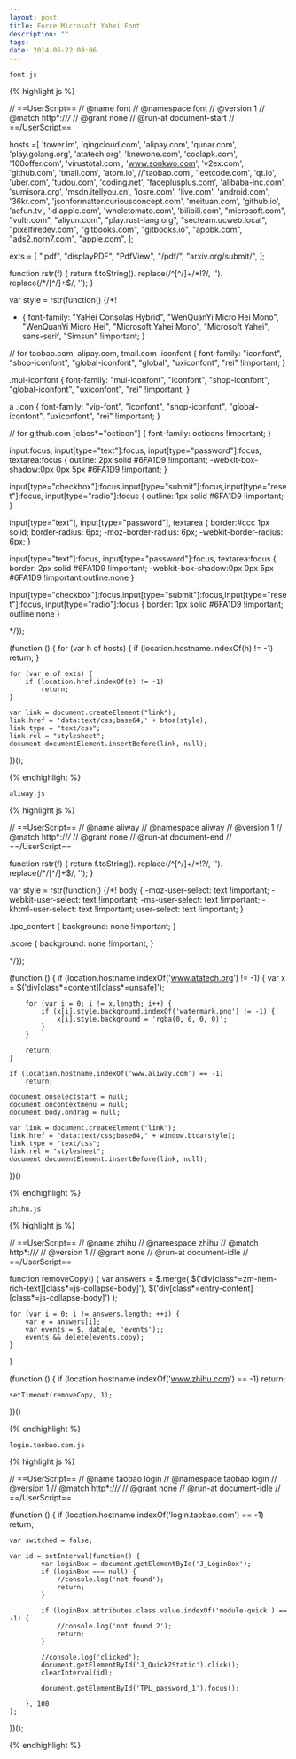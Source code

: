 ```yaml
---
layout: post
title: Force Microsoft Yahei Font
description: ""
tags:
date: 2014-06-22 09:06
---
```


`font.js`

{% highlight js %}

// ==UserScript==
// @name        font
// @namespace   font
// @version     1
// @match       http*://*/*
// @grant       none
// @run-at document-start
// ==/UserScript==

hosts =[
    'tower.im',
    'qingcloud.com',
    'alipay.com',
    'qunar.com',
    'play.golang.org',
    'atatech.org',
    'knewone.com',
    'coolapk.com',
    '100offer.com',
    'virustotal.com',
    'www.sonkwo.com',
    'v2ex.com',
    'github.com',
    'tmall.com',
    'atom.io',
    //'taobao.com',
    'leetcode.com',
    'qt.io',
    'uber.com',
    'tudou.com',
    'coding.net',
    'faceplusplus.com',
    'alibaba-inc.com',
    'sumisora.org',
    'msdn.itellyou.cn',
    'iosre.com',
    'live.com',
    'android.com',
    '36kr.com',
    'jsonformatter.curiousconcept.com',
    'meituan.com',
    'github.io',
    'acfun.tv',
    'id.apple.com',
    'wholetomato.com',
    'bilibili.com',
    "microsoft.com",
    "vultr.com",
    "aliyun.com",
    "play.rust-lang.org",
    "secteam.ucweb.local",
    "pixelfiredev.com",
    "gitbooks.com",
    "gitbooks.io",
    "appbk.com",
    "ads2.norn7.com",
    "apple.com",
];

exts = [
    ".pdf",
    "displayPDF",
    "PdfView",
    "/pdf/",
    "arxiv.org/submit/",
];

function rstr(f) {
  return f.toString().
      replace(/^[^\/]+\/\*!?/, '').
      replace(/\*\/[^\/]+$/, '');
}

var style = rstr(function() {/*!
* {
  font-family: "YaHei Consolas Hybrid", "WenQuanYi Micro Hei Mono", "WenQuanYi Micro Hei", "Microsoft Yahei Mono", "Microsoft Yahei", sans-serif, "Simsun" !important;
}

// for taobao.com, alipay.com, tmail.com
.iconfont {
  font-family: "iconfont", "shop-iconfont", "global-iconfont", "global", "uxiconfont", "rei" !important;
}

.mui-iconfont {
  font-family: "mui-iconfont", "iconfont", "shop-iconfont", "global-iconfont", "uxiconfont", "rei" !important;
}

a .icon {
  font-family: "vip-font", "iconfont", "shop-iconfont", "global-iconfont", "uxiconfont", "rei" !important;
}

// for github.com
[class*="octicon"] {
  font-family: octicons !important;
}

input:focus, input[type="text"]:focus, input[type="password"]:focus, textarea:focus {
outline: 2px solid #6FA1D9 !important;
-webkit-box-shadow:0px 0px 5px #6FA1D9 !important;
}

input[type="checkbox"]:focus,input[type="submit"]:focus,input[type="reset"]:focus, input[type="radio"]:focus {
outline: 1px solid #6FA1D9 !important;
}

input[type="text"], input[type="password"], textarea {
border:#ccc 1px solid;
border-radius: 6px;
-moz-border-radius: 6px;
-webkit-border-radius: 6px;
}

input[type="text"]:focus, input[type="password"]:focus, textarea:focus {
border: 2px solid #6FA1D9 !important;
-webkit-box-shadow:0px 0px 5px #6FA1D9 !important;outline:none
}

input[type="checkbox"]:focus,input[type="submit"]:focus,input[type="reset"]:focus, input[type="radio"]:focus {
border: 1px solid #6FA1D9 !important; outline:none
}


*/});

(function () {
    for (var h of hosts) {
        if (location.hostname.indexOf(h) != -1)
            return;
    }

    for (var e of exts) {
        if (location.href.indexOf(e) != -1)
            return;
    }

    var link = document.createElement("link");
    link.href = 'data:text/css;base64,' + btoa(style);
    link.type = "text/css";
    link.rel = "stylesheet";
    document.documentElement.insertBefore(link, null);
})();

{% endhighlight %}

`aliway.js`

{% highlight js %}

// ==UserScript==
// @name        aliway
// @namespace   aliway
// @version     1
// @match       http*://*/*
// @grant       none
// @run-at document-end
// ==/UserScript==

function rstr(f) {
  return f.toString().
      replace(/^[^\/]+\/\*!?/, '').
      replace(/\*\/[^\/]+$/, '');
}

var style = rstr(function() {/*!
body {
    -moz-user-select: text !important;
    -webkit-user-select: text !important;
    -ms-user-select: text !important;
    -khtml-user-select: text !important;
    user-select: text !important;
}

.tpc_content {
    background: none !important;
}

.score {
    background: none !important;
}

*/});

(function () {
    if (location.hostname.indexOf('www.atatech.org') != -1) {
        var x = $('div[class*=content][class*=unsafe]');

        for (var i = 0; i != x.length; i++) {
            if (x[i].style.background.indexOf('watermark.png') != -1) {
                x[i].style.background = 'rgba(0, 0, 0, 0)';
            }
        }

        return;
    }

    if (location.hostname.indexOf('www.aliway.com') == -1)
        return;

    document.onselectstart = null;
    document.oncontextmenu = null;
    document.body.ondrag = null;

    var link = document.createElement("link");
    link.href = "data:text/css;base64," + window.btoa(style);
    link.type = "text/css";
    link.rel = "stylesheet";
    document.documentElement.insertBefore(link, null);

})()

{% endhighlight %}


`zhihu.js`

{% highlight js %}

// ==UserScript==
// @name        zhihu
// @namespace   zhihu
// @match       http*://*/*
// @version     1
// @grant       none
// @run-at document-idle
// ==/UserScript==

function removeCopy() {
    var answers = $.merge(
        $('div[class*=zm-item-rich-text][class*=js-collapse-body]'),
        $('div[class*=entry-content][class*=js-collapse-body]')
    );

    for (var i = 0; i != answers.length; ++i) {
        var e = answers[i];
        var events = $._data(e, 'events');;
        events && delete(events.copy);
    }
}

(function () {
    if (location.hostname.indexOf('www.zhihu.com') == -1)
        return;

    setTimeout(removeCopy, 1);
})()

{% endhighlight %}



`login.taobao.com.js`

{% highlight js %}

// ==UserScript==
// @name        taobao login
// @namespace   taobao login
// @version     1
// @match       http*://*/*
// @grant       none
// @run-at document-idle
// ==/UserScript==

(function () {
    if (location.hostname.indexOf('login.taobao.com') == -1)
        return;

    var switched = false;

    var id = setInterval(function() {
            var loginBox = document.getElementById('J_LoginBox');
            if (loginBox === null) {
                //console.log('not found');
                return;
            }

            if (loginBox.attributes.class.value.indexOf('module-quick') == -1) {
                //console.log('not found 2');
                return;
            }

            //console.log('clicked');
            document.getElementById('J_Quick2Static').click();
            clearInterval(id);

            document.getElementById('TPL_password_1').focus();

        }, 100
    );
})();

{% endhighlight %}
